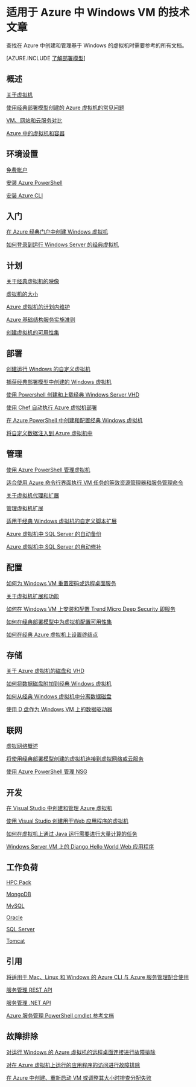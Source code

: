 <properties
   pageTitle="适用于 Azure 中 Windows VM 的技术文章 | Azure"
   description="与 Windows 虚拟机相关的 Azure 文章完整列表"
   services="virtual-machines-windows"
   documentationCenter=""
   authors="dlepow"
   manager="timlt"
   tags="azure-service-management,azure-resource-manager"
   editor=""/>

<tags
	ms.service="virtual-machines-windows"
	ms.date="02/24/2016"
	wacn.date="05/24/2016"/>

# 适用于 Azure 中 Windows VM 的技术文章


查找在 Azure 中创建和管理基于 Windows 的虚拟机时需要参考的所有文档。

[AZURE.INCLUDE [了解部署模型](../includes/learn-about-deployment-models-classic-include.md)]

## 概述

[关于虚拟机](/documentation/articles/virtual-machines-windows-about)

[使用经典部署模型创建的 Azure 虚拟机的常见问题](/documentation/articles/virtual-machines-windows-classic-faq)

[VM、网站和云服务对比](/documentation/articles/choose-web-site-cloud-service-vm)

[Azure 中的虚拟机和容器](/documentation/articles/virtual-machines-windows-containers)



## 环境设置

[免费帐户](/pricing/1rmb-trial/)
 
[安装 Azure PowerShell](/documentation/articles/powershell-install-configure)

[安装 Azure CLI](/documentation/articles/xplat-cli-install)


## 入门

[在 Azure 经典门户中创建 Windows 虚拟机](/documentation/articles/virtual-machines-windows-classic-tutorial)

[如何登录到运行 Windows Server 的经典虚拟机](/documentation/articles/virtual-machines-windows-classic-connect-logon)




## 计划

[关于经典虚拟机的映像](/documentation/articles/virtual-machines-windows-classic-about-images)

[虚拟机的大小](/documentation/articles/virtual-machines-windows-sizes)

[Azure 虚拟机的计划内维护](/documentation/articles/virtual-machines-windows-planned-maintenance)

[Azure 基础结构服务实施准则](/documentation/articles/virtual-machines-windows-infrastructure-service-guidelines)

[创建虚拟机的可用性集](/documentation/articles/virtual-machines-windows-classic-configure-availability)


## 部署

[创建运行 Windows 的自定义虚拟机](/documentation/articles/virtual-machines-windows-classic-createportal)

[捕获经典部署模型中创建的 Windows 虚拟机](/documentation/articles/virtual-machines-windows-classic-capture-image)

[使用 Powershell 创建和上载经典 Windows Server VHD](/documentation/articles/virtual-machines-windows-classic-createupload-vhd)

[使用 Chef 自动执行 Azure 虚拟机部署](/documentation/articles/virtual-machines-windows-chef-automation)

[在 Azure PowerShell 中创建和配置经典 Windows 虚拟机](/documentation/articles/virtual-machines-windows-classic-create-powershell)

[将自定义数据注入到 Azure 虚拟机中](/documentation/articles/virtual-machines-windows-classic-inject-custom-data)


## 管理

[使用 Azure PowerShell 管理虚拟机](/documentation/articles/virtual-machines-windows-classic-manage-psh)

[适合使用 Azure 命令行界面执行 VM 任务的等效资源管理器和服务管理命令](/documentation/articles/virtual-machines-windows-cli-manage)

[关于虚拟机代理和扩展](/documentation/articles/virtual-machines-windows-classic-agents-and-extensions)

[管理虚拟机扩展](/documentation/articles/virtual-machines-windows-classic-manage-extensions)

[适用于经典 Windows 虚拟机的自定义脚本扩展](/documentation/articles/virtual-machines-windows-classic-extensions-customscript)

[Azure 虚拟机中 SQL Server 的自动备份](/documentation/articles/virtual-machines-windows-classic-sql-automated-backup)

[Azure 虚拟机中 SQL Server 的自动修补](/documentation/articles/virtual-machines-windows-classic-sql-automated-patching)



## 配置

[如何为 Windows VM 重置密码或远程桌面服务](/documentation/articles/virtual-machines-windows-reset-rdp)

[关于虚拟机扩展和功能](/documentation/articles/virtual-machines-windows-extensions-features)
	
[如何在 Windows VM 上安装和配置 Trend Micro Deep Security 即服务](/documentation/articles/virtual-machines-windows-classic-install-trend)

[如何在经典部署模型中为虚拟机配置可用性集](/documentation/articles/virtual-machines-windows-classic-configure-availability)

[如何在经典 Azure 虚拟机上设置终结点](/documentation/articles/virtual-machines-windows-classic-setup-endpoints)

## 存储

[关于 Azure 虚拟机的磁盘和 VHD](/documentation/articles/virtual-machines-windows-about-disks-vhds)
	
[如何将数据磁盘附加到经典 Windows 虚拟机](/documentation/articles/virtual-machines-windows-classic-attach-disk)

[如何从经典 Windows 虚拟机中分离数据磁盘](/documentation/articles/virtual-machines-windows-classic-detach-disk)

[使用 D 盘作为 Windows VM 上的数据驱动器](/documentation/articles/virtual-machines-windows-classic-change-drive-letter)

## 联网

[虚拟网络概述](/documentation/articles/virtual-networks-overview)

[将使用经典部署模型创建的虚拟机连接到虚拟网络或云服务](/documentation/articles/virtual-machines-windows-classic-connect-vms)
	
[使用 Azure PowerShell 管理 NSG](/documentation/articles/virtual-networks-create-nsg-classic-ps)

## 开发

[在 Visual Studio 中创建和管理 Azure 虚拟机](/documentation/articles/virtual-machines-windows-classic-manage-visual-studio)

[使用 Visual Studio 创建用于Web 应用程序的虚拟机](/documentation/articles/virtual-machines-windows-classic-web-app-visual-studio)

[如何在虚拟机上通过 Java 运行需要进行大量计算的任务](/documentation/articles/virtual-machines-windows-classic-java-run-compute-intensive-task)

[Windows Server VM 上的 Django Hello World Web 应用程序](/documentation/articles/virtual-machines-windows-classic-python-django-web-app)
		


## 工作负荷

[HPC Pack](/documentation/articles/virtual-machines-windows-hpcpack-cluster-options)

[MongoDB](/documentation/articles/virtual-machines-windows-classic-install-mongodb)

[MySQL](/documentation/articles/virtual-machines-windows-classic-mysql-2008r2)

[Oracle](/documentation/articles/virtual-machines-windows-classic-oracle)

[SQL Server](/documentation/articles/virtual-machines-windows-sql-server-iaas-overview)

[Tomcat](/documentation/articles/virtual-machines-windows-classic-java-run-tomcat-app-server)

## 引用
[将适用于 Mac、Linux 和 Windows 的 Azure CLI 与 Azure 服务管理配合使用](/documentation/articles/virtual-machines-command-line-tools)

[服务管理 REST API](https://msdn.microsoft.com/zh-cn/library/azure/ee460799.aspx)

[服务管理 .NET API](https://msdn.microsoft.com/zh-cn/library/azure/mt420161.aspx)

[Azure 服务管理 PowerShell cmdlet 参考文档](https://msdn.microsoft.com/zh-cn/library/azure/dn708504.aspx)


## 故障排除

[对运行 Windows 的 Azure 虚拟机的远程桌面连接进行故障排除](/documentation/articles/virtual-machines-windows-troubleshoot-rdp-connection)

[对在 Azure 虚拟机上运行的应用程序的访问进行故障排除](/documentation/articles/virtual-machines-windows-troubleshoot-app-connection)

[在 Azure 中创建、重新启动 VM 或调整其大小时排查分配失败](/documentation/articles/virtual-machines-windows-allocation-failure)







<!---HONumber=Mooncake_0503_2016-->